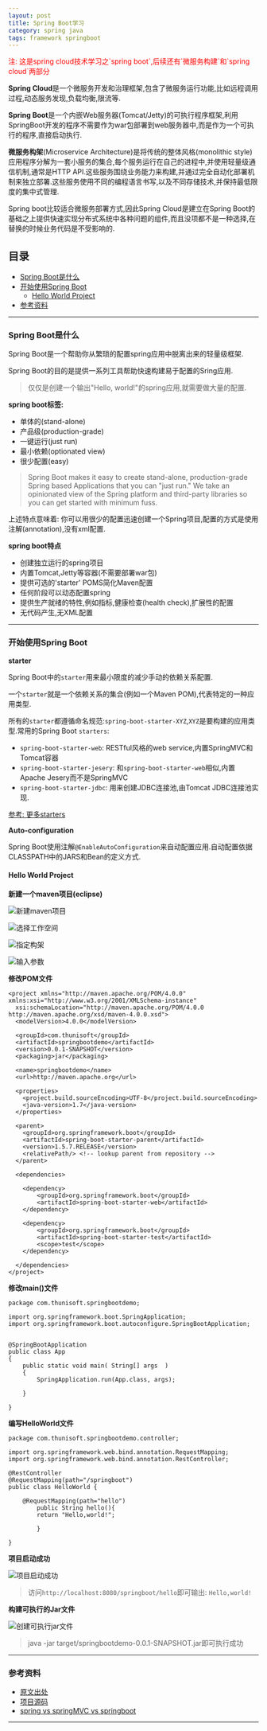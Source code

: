 ```yaml
---
layout: post
title: Spring Boot学习
category: spring java
tags: framework springboot
---
```


<p style="color:red">注: 这是spring cloud技术学习之`spring boot`,后续还有`微服务构建`和`spring cloud`两部分</p>

**Spring Cloud**是一个微服务开发和治理框架,包含了微服务运行功能,比如远程调用过程,动态服务发现,负载均衡,限流等.

**Spring Boot**是一个内嵌Web服务器(Tomcat/Jetty)的可执行程序框架,利用SpringBoot开发的程序不需要作为war包部署到web服务器中,而是作为一个可执行的程序,直接启动执行.

**微服务构架**(Microservice Architecture)是将传统的整体风格(monolithic style)应用程序分解为一套小服务的集合,每个服务运行在自己的进程中,并使用轻量级通信机制,通常是HTTP API.这些服务围绕业务能力来构建,并通过完全自动化部署机制来独立部署.这些服务使用不同的编程语言书写,以及不同存储技术,并保持最低限度的集中式管理.

Spring boot比较适合微服务部署方式,因此Spring Cloud是建立在Spring Boot的基础之上提供快速实现分布式系统中各种问题的组件,而且没项都不是一种选择,在替换的时候业务代码是不受影响的. 

## 目录

- [Spring Boot是什么](#1)
- [开始使用Spring Boot](#2)
    - [Hello World Project](#2.1)
- [参考资料](#3)

---

<h3 id="1">Spring Boot是什么</h3>

Spring Boot是一个帮助你从繁琐的配置spring应用中脱离出来的轻量级框架.

Spring Boot的目的是提供一系列工具帮助快速构建易于配置的Sring应用.

> 仅仅是创建一个输出"Hello, world!"的spring应用,就需要做大量的配置.

**spring boot标签:**

- 单体的(stand-alone)
- 产品级(production-grade)
- 一键运行(just run)
- 最小依赖(optionated view)
- 很少配置(easy)

> Spring Boot makes it easy to create stand-alone, production-grade Spring based Applications that you can "just run." We take an opinionated view of the Spring platform and third-party libraries so you can get started with minimum fuss.

上述特点意味着: 你可以用很少的配置迅速创建一个Spring项目,配置的方式是使用注解(annotation),没有xml配置.

**spring boot特点**

- 创建独立运行的spring项目
- 内置Tomcat,Jetty等容器(不需要部署war包)
- 提供可选的'starter' POMS简化Maven配置
- 任何阶段可以动态配置spring
- 提供生产就绪的特性,例如指标,健康检查(health check),扩展性的配置
- 无代码产生,无XML配置

---

<h3 id="2">开始使用Spring Boot</h3>

**starter**

Spring Boot中的`starter`用来最小限度的减少手动的依赖关系配置.

一个`starter`就是一个依赖关系的集合(例如一个Maven POM),代表特定的一种应用类型.

所有的`starter`都遵循命名规范:`spring-boot-starter-XYZ`,`XYZ`是要构建的应用类型.常用的Spring Boot `starters`:

- `spring-boot-starter-web`: RESTful风格的web service,内置SpringMVC和Tomcat容器
- `spring-boot-starter-jesery`: 和`spring-boot-starter-web`相似,内置Apache Jesery而不是SpringMVC
- `spring-boot-starter-jdbc`: 用来创建JDBC连接池,由Tomcat JDBC连接池实现.

[参考: 更多starters](https://docs.spring.io/spring-boot/docs/current/reference/htmlsingle/#using-boot-starter)

**Auto-configuration**

Spring Boot使用注解`@EnableAutoConfiguration`来自动配置应用.自动配置依据CLASSPATH中的JARS和Bean的定义方式.

<h4 id="2.1">Hello World Project</h4>

**新建一个maven项目(eclipse)**

![新建maven项目](../image/new-maven-project.png)

![选择工作空间](../image/set-workspace.png)

![指定构架](../image/select-archetype.png)

![输入参数](../image/specify-parameter.png)

**修改POM文件**

    <project xmlns="http://maven.apache.org/POM/4.0.0" xmlns:xsi="http://www.w3.org/2001/XMLSchema-instance"
      xsi:schemaLocation="http://maven.apache.org/POM/4.0.0 http://maven.apache.org/xsd/maven-4.0.0.xsd">
      <modelVersion>4.0.0</modelVersion>

      <groupId>com.thunisoft</groupId>
      <artifactId>springbootdemo</artifactId>
      <version>0.0.1-SNAPSHOT</version>
      <packaging>jar</packaging>

      <name>springbootdemo</name>
      <url>http://maven.apache.org</url>

      <properties>
        <project.build.sourceEncoding>UTF-8</project.build.sourceEncoding>
        <java-version>1.7</java-version>
      </properties>
      
      <parent>
        <groupId>org.springframework.boot</groupId>
        <artifactId>spring-boot-starter-parent</artifactId>
        <version>1.5.7.RELEASE</version>
        <relativePath/> <!-- lookup parent from repository -->
      </parent>

      <dependencies>
      
        <dependency>
            <groupId>org.springframework.boot</groupId>
            <artifactId>spring-boot-starter-web</artifactId>
        </dependency>
      
        <dependency>
            <groupId>org.springframework.boot</groupId>
            <artifactId>spring-boot-starter-test</artifactId>
            <scope>test</scope>
        </dependency>
        
      </dependencies>
    </project>


**修改main()文件**

    package com.thunisoft.springbootdemo;

    import org.springframework.boot.SpringApplication;
    import org.springframework.boot.autoconfigure.SpringBootApplication;


    @SpringBootApplication
    public class App 
    {
        public static void main( String[] args  )
        {
            SpringApplication.run(App.class, args);
        
        }

    }

**编写HelloWorld文件**

    package com.thunisoft.springbootdemo.controller;

    import org.springframework.web.bind.annotation.RequestMapping;
    import org.springframework.web.bind.annotation.RestController;

    @RestController
    @RequestMapping(path="/springboot")
    public class HelloWorld {
        
        @RequestMapping(path="hello")
            public String hello(){
            return "Hello,world!";
        
            }

    }

**项目启动成功**

![项目启动成功](../image/startup-success.png)

> 访问`http://localhost:8080/springboot/hello`即可输出: `Hello,world!`

**构建可执行的Jar文件**

![创建可执行jar文件](../image/create-jar.png)

> java -jar target/springbootdemo-0.0.1-SNAPSHOT.jar即可执行成功

---

<h3 id="3">参考资料</h3>

- [原文出处](https://www.ibm.com/developerworks/library/j-spring-boot-basics-perry/)
- [项目源码](http://gitlab.thunisoft.com/ZHSPDCSJ/spring-boot-practice)
- [spring vs springMVC vs springboot](https://dzone.com/articles/spring-boot-vs-spring-mvc-vs-spring-how-do-they-compare)

---
